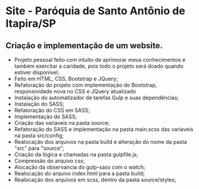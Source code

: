 # Site - Paróquia de Santo Antônio de Itapira/SP
## Criação e implementação de um website.
- Projeto pessoal feito com intuito de aprimorar meus conhecimentos e também exercitar a caridade, pois todo o projeto será doado quando estiver disponível;
- Feito em HTML, CSS, Bootstrap e JQuery;
- Refatoração do projeto com implementação do Bootstrap, responsividade nova no CSS e JQuery atualizado
- Instalação do automatizador de tarefas Gulp e suas dependências;
- Instalação do SASS;
- Refatoração do CSS em SASS;
- Implementação do SASS;
- Criação das variaveis na pasta source;
- Refatoração do SASS e implementação na pasta main.scss das variaveis na pasta src/config;
- Realocação dos arquivos na pasta build e alteração do nome da pasta "src" para "source";
- Criação da lógica e chamadas na pasta gulpfile.js;
- Compressão do arquivo css;
- Alocação da observancia do gulp-sass com o watch;
- Realocação do arquivo index.html para a pasta build;
- Realocação dos arquivos em scss, dentro da pasta source/styles;
